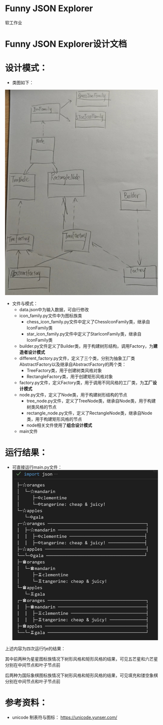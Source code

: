 # Funny JSON Explorer
 软工作业

# Funny JSON Explorer设计文档



# 设计模式：
* 类图如下：
  
![alt text](image/image.png)

* 文件与模式：
  * data.json中为输入数据，可自行修改
  * icon_family.py文件中为图标族类
    * chess_icon_family.py文件中定义了ChessIconFamily类，继承自IconFamily类
    * star_icon_family.py文件中定义了StarIconFamily类，继承自IconFamily类
  * builder.py文件定义了Builder类，用于构建树形结构，调用Factory，为**建造者设计模式**
  * different_factory.py文件，定义了三个类，分别为抽象工厂类AbstractFactory以及继承自AbstractFactory的两个类：
    * TreeFactory类，用于创建树类风格对象
    * RectangleFactory类，用于创建矩形风格对象
  * factory.py文件，定义Factory类，用于调用不同风格的工厂类，为**工厂设计模式**
  * node.py文件，定义了Node类，用于构建树形结构的节点
    * tree_node.py文件，定义了TreeNode类，继承自Node类，用于构建树类风格的节点
    * rectangle_node.py文件，定义了RectangleNode类，继承自Node类，用于构建矩形风格的节点
    * node相关文件使用了**组合设计模式**
  * main文件











# 运行结果：
* 可直接运行main.py文件：
  ![alt text](image/image-1.png)

上述内容为四次运行fje的结果：

其中前两种为星星图标族情况下树形风格和矩形风格的结果，可见五芒星和六芒星分别在中间节点和叶子节点前

后两种为国际象棋图标族情况下树形风格和矩形风格的结果，可见填充和镂空象棋分别在中间节点和叶子节点前


# 参考资料：
* unicode 制表符与图标： https://unicode.yunser.com/
